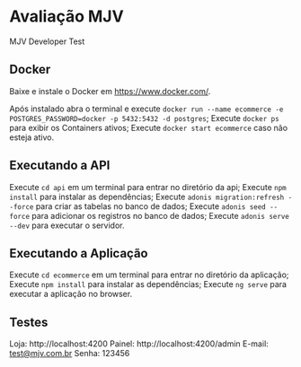 # Avaliação MJV
MJV Developer Test

## Docker

Baixe e instale o Docker em https://www.docker.com/.

Após instalado abra o terminal e execute `docker run --name ecommerce -e POSTGRES_PASSWORD=docker -p 5432:5432 -d postgres`;
Execute `docker ps` para exibir os Containers ativos;
Execute `docker start ecommerce` caso não esteja ativo.

## Executando a API

Execute `cd api` em um terminal para entrar no diretório da api;
Execute `npm install` para instalar as dependências;
Execute `adonis migration:refresh --force` para criar as tabelas no banco de dados;
Execute `adonis seed --force` para adicionar os registros no banco de dados;
Execute `adonis serve --dev` para executar o servidor.

## Executando a Aplicação

Execute `cd ecommerce` em um terminal para entrar no diretório da aplicação;
Execute `npm install` para instalar as dependências;
Execute `ng serve` para executar a aplicação no browser.

## Testes

Loja: http://localhost:4200
Painel: http://localhost:4200/admin
E-mail: test@mjv.com.br
Senha: 123456
